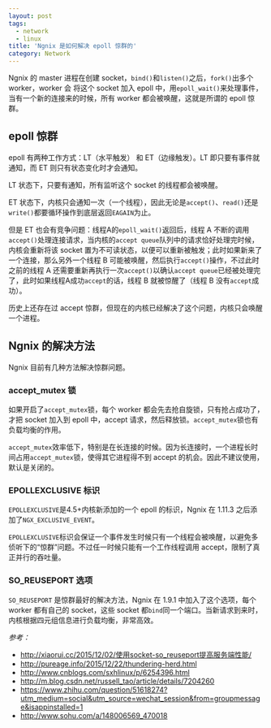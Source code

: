 ```yaml
---
layout: post
tags:
  - network
  - linux
title: 'Ngnix 是如何解决 epoll 惊群的'
category: Network
---
```

Ngnix 的 master 进程在创建 socket，`bind()`和`listen()`之后，`fork()`出多个 worker，worker 会 将这个 socket 加入 epoll 中，用`epoll_wait()`来处理事件，当有一个新的连接来的时候，所有 worker 都会被唤醒，这就是所谓的 epoll 惊群。

<!--more-->

## epoll 惊群

epoll 有两种工作方式：LT（水平触发） 和 ET（边缘触发）。LT 即只要有事件就通知，而 ET 则只有状态变化时才会通知。

LT 状态下，只要有通知，所有监听这个 socket 的线程都会被唤醒。

ET 状态下，内核只会通知一次（一个线程），因此无论是`accept()`、`read()`还是`write()`都要循环操作到底层返回`EAGAIN`为止。

但是 ET 也会有竞争问题：线程A的`epoll_wait()`返回后，线程 A 不断的调用`accept()`处理连接请求，当内核的`accept queue`队列中的请求恰好处理完时候，内核会重新将该 socket 置为不可读状态，以便可以重新被触发；此时如果新来了一个连接，那么另外一个线程 B 可能被唤醒，然后执行`accept()`操作，不过此时之前的线程 A 还需要重新再执行一次`accept()`以确认`accept queue`已经被处理完了，此时如果线程A成功`accept`的话，线程 B 就被惊醒了（线程 B 没有`accept`成功）。

历史上还存在过 accept 惊群，但现在的内核已经解决了这个问题，内核只会唤醒一个进程。

## Ngnix 的解决方法

Ngnix 目前有几种方法解决惊群问题。

### accept_mutex 锁

如果开启了`accept_mutex`锁，每个 worker 都会先去抢自旋锁，只有抢占成功了，才把 socket 加入到 epoll 中，accept 请求，然后释放锁。`accept_mutex`锁也有负载均衡的作用。

`accept_mutex`效率低下，特别是在长连接的时候。因为长连接时，一个进程长时间占用`accept_mutex`锁，使得其它进程得不到 accept 的机会。因此不建议使用，默认是关闭的。

### EPOLLEXCLUSIVE 标识

`EPOLLEXCLUSIVE`是4.5+内核新添加的一个 epoll 的标识，Ngnix  在 1.11.3 之后添加了`NGX_EXCLUSIVE_EVENT`。

`EPOLLEXCLUSIVE`标识会保证一个事件发生时候只有一个线程会被唤醒，以避免多侦听下的“惊群”问题。不过任一时候只能有一个工作线程调用 accept，限制了真正并行的吞吐量。

### SO_REUSEPORT 选项

`SO_REUSEPORT` 是惊群最好的解决方法，Ngnix 在 1.9.1 中加入了这个选项，每个 worker 都有自己的 socket，这些 socket 都`bind`同一个端口。当新请求到来时，内核根据四元组信息进行负载均衡，非常高效。

*参考：*

 * <http://xiaorui.cc/2015/12/02/使用socket-so_reuseport提高服务端性能/>
 * <http://pureage.info/2015/12/22/thundering-herd.html>
 * <http://www.cnblogs.com/sxhlinux/p/6254396.html>
 * <http://m.blog.csdn.net/russell_tao/article/details/7204260>
 * <https://www.zhihu.com/question/51618274?utm_medium=social&utm_source=wechat_session&from=groupmessage&isappinstalled=1>
 * <http://www.sohu.com/a/148006569_470018>